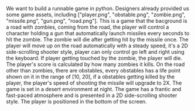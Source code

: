 We want to build a runnable game in python. Designers already provided us some game assets, including ["player.png", "obstable.png", "zombie.png", "missile.png", "gun.png", "road.png"]. This is a game that the bacground is a road with zombies, coming from the road, the player will control a character holding a gun that automatically launch missiles every seconds to hit the zombie. The zombie will die after getting hit by the missile once. The player will move up on the road automatically with a steady speed, it's a 2D side-scrolling shooter style, player can only control go left and right using the keyboard. If player getting touched by the zombie, the player will die. The player's score is calculated by how many zombies it kills. On the road other than zombies, there are obstables, every obstables has a life point shown on it in the range of [10, 20], if a obstables getting killed by the player, the player's speed of shooting the missile will upgrade to 2X. The game is set in a desert environment at night. The game has a frantic and fast-paced atmosphere and is presented in a 2D side-scrolling shooter style. The player is positioned in the bottom of the screen.